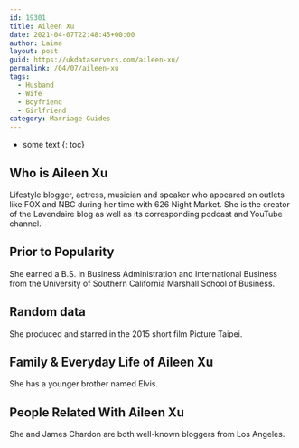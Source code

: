 ```yaml
---
id: 19301
title: Aileen Xu
date: 2021-04-07T22:48:45+00:00
author: Laima
layout: post
guid: https://ukdataservers.com/aileen-xu/
permalink: /04/07/aileen-xu
tags:
  - Husband
  - Wife
  - Boyfriend
  - Girlfriend
category: Marriage Guides
---
```


* some text
{: toc}


## Who is Aileen Xu
                  
                  
                  
Lifestyle blogger, actress, musician and speaker who appeared on outlets like FOX and NBC during her time with 626 Night Market. She is the creator of the Lavendaire blog as well as its corresponding podcast and YouTube channel.
                  
              
            
              
            
                
                
                
## Prior to Popularity
                  
                  
                  
She earned a B.S. in Business Administration and International Business from the University of Southern California Marshall School of Business.
                  
              
            
              
            
                
                
                
## Random data
                  
                  
                  
She produced and starred in the 2015 short film Picture Taipei.
                  
              
            
              
            
                
                
                
## Family & Everyday Life of Aileen Xu
                  
                  
                  
She has a younger brother named Elvis.
                  
              
            
              
            
                
                
                
## People Related With Aileen Xu
                  
                  
                  
She and James Chardon are both well-known bloggers from Los Angeles.
                  
              
            
              
            
                
              
            
              
              
            
            
              
            
          
          
          